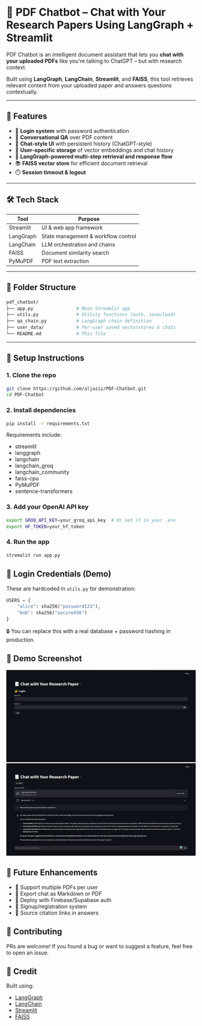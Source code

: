 # 📄 PDF Chatbot – Chat with Your Research Papers Using LangGraph + Streamlit

PDF Chatbot is an intelligent document assistant that lets you **chat with your uploaded PDFs** like you're talking to ChatGPT – but with research context.

Built using **LangGraph**, **LangChain**, **Streamlit**, and **FAISS**, this tool retrieves relevant content from your uploaded paper and answers questions contextually.

---

## 🚀 Features

- 🔐 **Login system** with password authentication  
- 🧠 **Conversational QA** over PDF content  
- 💬 **Chat-style UI** with persistent history (ChatGPT-style)  
- 💾 **User-specific storage** of vector embeddings and chat history  
- 🧭 **LangGraph-powered multi-step retrieval and response flow**  
- 📚 **FAISS vector store** for efficient document retrieval  
- ⏱️ **Session timeout & logout**

---

## 🛠️ Tech Stack

| Tool         | Purpose                            |
|--------------|-------------------------------------|
| Streamlit    | UI & web app framework              |
| LangGraph    | State management & workflow control |
| LangChain    | LLM orchestration and chains        |
| FAISS        | Document similarity search          |
| PyMuPDF      | PDF text extraction                 |

---

## 📂 Folder Structure

```bash
pdf_chatbot/
├── app.py                # Main Streamlit app
├── utils.py              # Utility functions (auth, save/load)
├── qa_chain.py           # LangGraph chain definition
├── user_data/            # Per-user saved vectorstores & chats
└── README.md             # This file
```

---

## 🔧 Setup Instructions

### 1. Clone the repo

```bash
git clone https://github.com/aljaziz/PDF-Chatbot.git
cd PDF-Chatbot
```

### 2. Install dependencies

```bash
pip install -r requirements.txt
```

Requirements include:
- streamlit
- langgraph
- langchain
- langchain_groq
- langchain_community
- faiss-cpu
- PyMuPDF
- sentence-transformers

### 3. Add your OpenAI API key

```bash
export GROQ_API_KEY=your_groq_api_key  # Or set it in your .env
export HF_TOKEN=your_hf_token
```

### 4. Run the app
```bash
stremalit run app.py
```

## 👤 Login Credentials (Demo)
These are hardcoded in ```utils.py``` for demonstration:
```python
USERS = {
    "alice": sha256("password123"),
    "bob": sha256("secure456")
}
```
🔒 You can replace this with a real database + password hashing in production.

## 📸 Demo Screenshot
<img src="screenshots/login.PNG">
<img src="screenshots/demo.PNG">

## 📌 Future Enhancements
- 🔄 Support multiple PDFs per user
- 📝 Export chat as Markdown or PDF
- 📡 Deploy with Firebase/Supabase auth
- 🔐 Signup/registration system
- 🧾 Source citation links in answers

## 🤝 Contributing
PRs are welcome! If you found a bug or want to suggest a feature, feel free to open an issue.

## 🧠 Credit
Built using:

- [LangGraph](https://github.com/langchain-ai/langgraph)
- [LangChain](https://www.langchain.com/)
- [Streamlit](https://streamlit.io/)
- [FAISS](https://github.com/facebookresearch/faiss)
